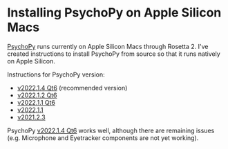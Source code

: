 # Installing PsychoPy on Apple Silicon Macs

[PsychoPy](https://www.psychopy.org) runs currently on Apple Silicon Macs through Rosetta 2. I've created instructions to install PsychoPy from source so that it runs natively on Apple Silicon.

Instructions for PsychoPy version:

- [v2022.1.4 Qt6](v2022.1.4%20Qt6.md) (recommended version)
- [v2022.1.2 Qt6](v2022.1.2%20Qt6.md)
- [v2022.1.1 Qt6](v2022.1.1%20Qt6.md)
- [v2022.1.1](v2022.1.1.md)
- [v2021.2.3](v2021.2.3.md)

 PsychoPy [v2022.1.4 Qt6](v2022.1.4%20Qt6.md) works well, although there are remaining issues (e.g. Microphone and Eyetracker components are not yet working).
